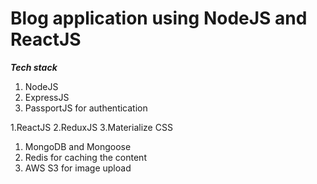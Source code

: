 # Blog application using NodeJS and ReactJS

_**Tech stack**_

1. NodeJS
1. ExpressJS
1. PassportJS for authentication

1.ReactJS
2.ReduxJS
3.Materialize CSS

1. MongoDB and Mongoose
1. Redis for caching the content
1. AWS S3 for image upload
